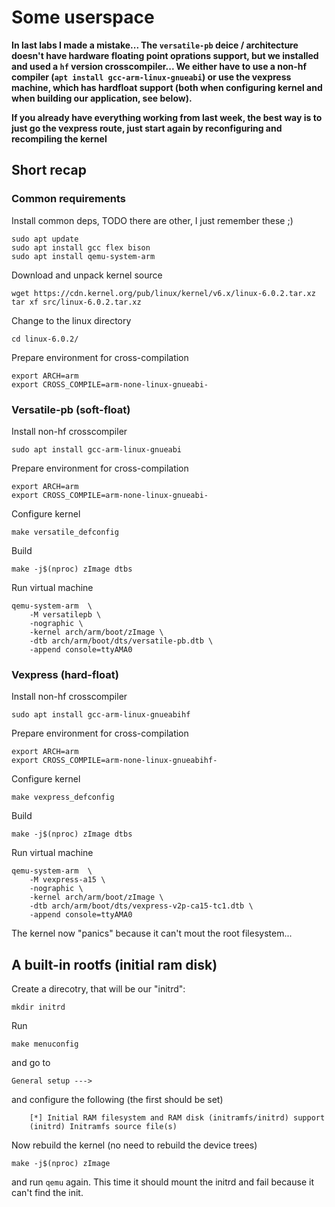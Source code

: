 Some userspace
==============

**In last labs I made a mistake... The `versatile-pb` deice / architecture doesn't
have hardware floating point oprations support, but we installed and used a `hf`
version crosscompiler... We either have to use a non-hf compiler (`apt install gcc-arm-linux-gnueabi`)
or use the vexpress machine, which has hardfloat support (both when configuring kernel and
when building our application, see below).**

**If you already have everything working from last week, the best way is to just go the vexpress
route, just start again by reconfiguring and recompiling the kernel**

Short recap
-----------


### Common requirements

Install common deps, TODO there are other, I just remember these ;)

    sudo apt update
    sudo apt install gcc flex bison
    sudo apt install qemu-system-arm

Download and unpack kernel source

    wget https://cdn.kernel.org/pub/linux/kernel/v6.x/linux-6.0.2.tar.xz
    tar xf src/linux-6.0.2.tar.xz

Change to the linux directory

    cd linux-6.0.2/   

Prepare environment for cross-compilation

    export ARCH=arm
    export CROSS_COMPILE=arm-none-linux-gnueabi-

### Versatile-pb (soft-float)

Install non-hf crosscompiler

    sudo apt install gcc-arm-linux-gnueabi

Prepare environment for cross-compilation

    export ARCH=arm
    export CROSS_COMPILE=arm-none-linux-gnueabi-

Configure kernel

    make versatile_defconfig

Build

    make -j$(nproc) zImage dtbs

Run virtual machine

    qemu-system-arm  \
        -M versatilepb \
        -nographic \
        -kernel arch/arm/boot/zImage \
        -dtb arch/arm/boot/dts/versatile-pb.dtb \
        -append console=ttyAMA0


### Vexpress (hard-float)

Install non-hf crosscompiler

    sudo apt install gcc-arm-linux-gnueabihf

Prepare environment for cross-compilation

    export ARCH=arm
    export CROSS_COMPILE=arm-none-linux-gnueabihf-

Configure kernel

    make vexpress_defconfig

Build

    make -j$(nproc) zImage dtbs

Run virtual machine

    qemu-system-arm  \
        -M vexpress-a15 \
        -nographic \
        -kernel arch/arm/boot/zImage \
        -dtb arch/arm/boot/dts/vexpress-v2p-ca15-tc1.dtb \
        -append console=ttyAMA0


The kernel now "panics" because it can't mout the root filesystem...


A built-in rootfs (initial ram disk)
------------------------------------

Create a direcotry, that will be our "initrd":

    mkdir initrd

Run 

    make menuconfig

and go to

    General setup --->

and configure the following (the first should be set)

        [*] Initial RAM filesystem and RAM disk (initramfs/initrd) support
        (initrd) Initramfs source file(s)

Now rebuild the kernel (no need to rebuild the device trees)

    make -j$(nproc) zImage

and run `qemu` again. This time it should mount the initrd and fail because it
can't find the init.


